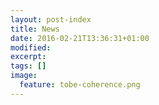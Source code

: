 ```yaml
---
layout: post-index
title: News
date: 2016-02-21T13:36:31+01:00
modified:
excerpt:
tags: []
image:
  feature: tobe-coherence.png
---
```


